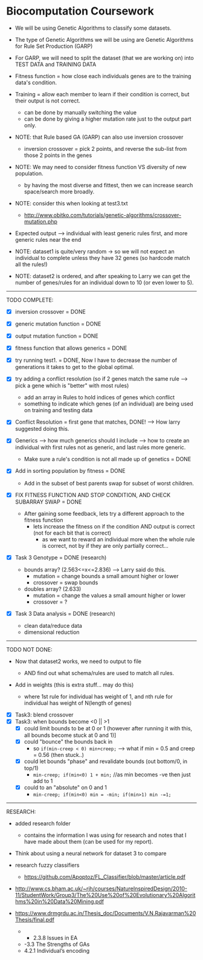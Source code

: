 # Biocomputation Coursework

- We will be using Genetic Algorithms to classify some datasets.

- The type of Genetic Algorithms we will be using are Genetic Algorithms for Rule Set Production (GARP)

- For GARP, we will need to split the dataset (that we are working on) into TEST DATA and TRAINING DATA

- Fitness function = how close each individuals genes are to the training data's condition.

- Training = allow each member to learn if their condition is correct, but their output is not correct.
  - can be done by manually switching the value
  - can be done by giving a higher mutation rate just to the output part only.

- NOTE: that Rule based GA (GARP) can also use inversion crossover
  - inversion crossover = pick 2 points, and reverse the sub-list from those 2 points in the genes

- NOTE: We may need to consider fitness function VS diversity of new population.
  - by having the most diverse and fittest, then we can increase search space/search more broadly.

- NOTE: consider this when looking at test3.txt
  - http://www.obitko.com/tutorials/genetic-algorithms/crossover-mutation.php

- Expected output --> individual with least generic rules first, and more generic rules near the end

- NOTE: dataset1 is quite/very random -> so we will not expect an individual to complete unless they have 32 genes (so hardcode match all the rules!)
- NOTE: dataset2 is ordered, and after speaking to Larry we can get the number of genes/rules for an individual down to 10 (or even lower to 5).

------------------------------------------

TODO COMPLETE:

- [x] inversion crossover = DONE

- [x] generic mutation function = DONE

- [x] output mutation function = DONE

- [x] fitness function that allows generics = DONE

- [x] try running test1. = DONE, Now I have to decrease the number of generations it takes to get to the global optimal.

- [x] try adding a conflict resolution (so if 2 genes match the same rule --> pick a gene which is "better" with most rules)
  - add an array in Rules to hold indices of genes which conflict
  - something to indicate which genes (of an individual) are being used on training and testing data

- [x] Conflict Resolution = first gene that matches, DONE! --> How larry suggested doing this.

- [x] Generics --> how much generics should I include --> how to create an individual with first rules not as generic, and last rules more generic.
  - Make sure a rule's condition is not all made up of genetics = DONE

- [x] Add in sorting population by fitness = DONE
  - Add in the subset of best parents swap for subset of worst children.

- [x] FIX FITNESS FUNCTION AND STOP CONDITION, AND CHECK SUBARRAY SWAP = DONE
  - After gaining some feedback, lets try a different approach to the fitness function
    - lets increase the fitness on if the condition AND output is correct (not for each bit that is correct)
      - as we want to reward an individual more when the whole rule is correct, not by if they are only partially correct...

- [x] Task 3 Genotype = DONE (research)
  - bounds array? (2.563<=x<=2.836) --> Larry said do this.
    - mutation = change bounds a small amount higher or lower
    - crossover = swap bounds
  - doubles array? (2.633)
    - mutation = change the values a small amount higher or lower
    - crossover = ?

- [x] Task 3 Data analysis = DONE (research)
  - clean data/reduce data
  - dimensional reduction

------------------------------------------------

TODO NOT DONE:

- Now that dataset2 works, we need to output to file
  - AND find out what schema/rules are used to match all rules.

- Add in weights (this is extra stuff... may do this)
  - where 1st rule for individual has weight of 1, and nth rule for individual has weight of N(length of genes)

- [x] Task3: blend crossover
- [x] Task3: when bounds become <0 || >1
  - [x] could limit bounds to be at 0 or 1 (however after running it with this, all bounds become stuck at 0 and 1)]
  - [x] could "bounce" the bounds back in
    - so `if(min-creep < 0) min+creep;` --> what if min = 0.5 and creep = 0.56 (then stuck..)
  - [x] could let bounds "phase" and revalidate bounds (out bottom/0, in top/1)
    - `min-creep; if(min<0) 1 + min;` //as min becomes -ve then just add to 1
  - [x] could to an "absolute" on 0 and 1
    - `min-creep; if(min<0) min = -min; if(min>1) min -=1;`


------------------------------------------
RESEARCH:
- added research folder
  - contains the information I was using for research and notes that I have made about them (can be used for my report).

- Think about using a neural network for dataset 3 to compare

- research fuzzy classifiers
  - https://github.com/Apoptoz/FL_Classifier/blob/master/article.pdf


- http://www.cs.bham.ac.uk/~rjh/courses/NatureInspiredDesign/2010-11/StudentWork/Group3/The%20Use%20of%20Evolutionary%20Algorithms%20in%20Data%20Mining.pdf


- https://www.drmgrdu.ac.in/Thesis_doc/Documents/V.N.Rajavarman%20Thesis/final.pdf
  - - 2.3.8 Issues in EA
  - -3.3 The Strengths of GAs
  - 4.2.1 Individual’s encoding
